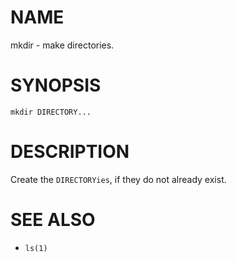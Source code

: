 # NAME
mkdir - make directories.

# SYNOPSIS

    mkdir DIRECTORY...

# DESCRIPTION
Create the `DIRECTORYies`, if they do not already exist.

# SEE ALSO
- `ls(1)`
